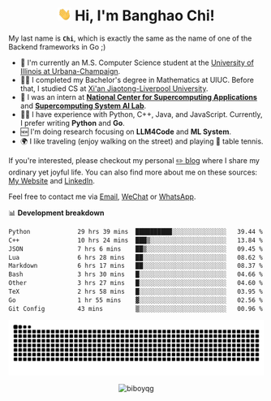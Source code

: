 <h1 align="center"><img src="assets/hi.gif" height="26" alt="wave"/> Hi, I'm Banghao Chi!</h1>

My last name is **`Chi`**, which is exactly the same as the name of one of the Backend frameworks in Go ;)

- 🏫 I'm currently an M.S. Computer Science student at the [University of Illinois at Urbana-Champaign](https://illinois.edu/).
- 👨‍🎓 I completed my Bachelor's degree in Mathematics at UIUC. Before that, I studied CS at [Xi'an Jiaotong-Liverpool University](https://www.xjtlu.edu.cn/en).
- 💼 I was an intern at **[National Center for Supercomputing Applications](https://www.ncsa.illinois.edu/)** and **[Supercomputing System AI Lab](https://supercomputing-system-ai-lab.github.io/)**.
- 👨‍💻 I have experience with Python, C++, Java, and JavaScript. Currently, I prefer writing **Python** and **Go**.
- 🆕 I'm doing research focusing on **LLM4Code** and **ML System**.
- 🌍 I like traveling (enjoy walking on the street) and playing 🏓 table tennis.

If you're interested, please checkout my personal [✏️ blog](https://banghao.live) where I share my ordinary yet joyful life. You can also find more about me on these sources: [My Website](https://biboyqg.github.io/) and [LinkedIn](https://www.linkedin.com/in/banghao-chi-550737276/).

Feel free to contact me via <a href="mailto:banghao2@illinois.edu">Email</a>, [WeChat](id:banghao1023) or [WhatsApp](+12173286124).

📊 **Development breakdown**

<!--START_SECTION:waka-->

```txt
Python             29 hrs 39 mins  ██████████░░░░░░░░░░░░░░░   39.44 %
C++                10 hrs 24 mins  ███▒░░░░░░░░░░░░░░░░░░░░░   13.84 %
JSON               7 hrs 6 mins    ██▒░░░░░░░░░░░░░░░░░░░░░░   09.45 %
Lua                6 hrs 28 mins   ██░░░░░░░░░░░░░░░░░░░░░░░   08.62 %
Markdown           6 hrs 17 mins   ██░░░░░░░░░░░░░░░░░░░░░░░   08.37 %
Bash               3 hrs 30 mins   █░░░░░░░░░░░░░░░░░░░░░░░░   04.66 %
Other              3 hrs 27 mins   █░░░░░░░░░░░░░░░░░░░░░░░░   04.60 %
TeX                2 hrs 58 mins   █░░░░░░░░░░░░░░░░░░░░░░░░   03.95 %
Go                 1 hr 55 mins    ▓░░░░░░░░░░░░░░░░░░░░░░░░   02.56 %
Git Config         43 mins         ▒░░░░░░░░░░░░░░░░░░░░░░░░   00.96 %
```

<!--END_SECTION:waka-->

<picture>
  <source media="(prefers-color-scheme: dark)" srcset="https://raw.githubusercontent.com/BiboyQG/BiboyQG/output/github-contribution-grid-snake-dark.svg">
  <source media="(prefers-color-scheme: light)" srcset="https://raw.githubusercontent.com/BiboyQG/BiboyQG/output/github-contribution-grid-snake.svg">
  <img alt="github contribution grid snake animation" src="https://raw.githubusercontent.com/BiboyQG/BiboyQG/output/github-contribution-grid-snake.svg">
</picture>

<br>

<p align="center"><img src="https://komarev.com/ghpvc/?username=biboyqg&label=Profile%20views&color=0e75b6&style=flat" alt="biboyqg" /> </p>

</div>
